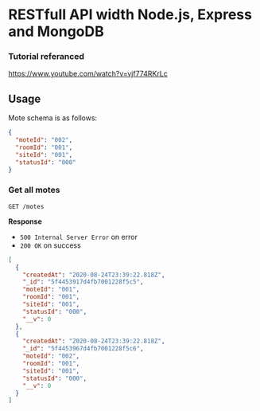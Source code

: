 # RESTfull API width Node.js, Express and MongoDB

### Tutorial referanced

https://www.youtube.com/watch?v=vjf774RKrLc

## Usage

Mote schema is as follows:

```json
{
  "moteId": "002",
  "roomId": "001",
  "siteId": "001",
  "statusId": "000"
}
```

### Get all motes

`GET /motes`

**Response**

- `500 Internal Server Error` on error
- `200 OK` on success

```json
[
  {
    "createdAt": "2020-08-24T23:39:22.818Z",
    "_id": "5f4453917d4fb7001228f5c5",
    "moteId": "001",
    "roomId": "001",
    "siteId": "001",
    "statusId": "000",
    "__v": 0
  },
  {
    "createdAt": "2020-08-24T23:39:22.818Z",
    "_id": "5f4453967d4fb7001228f5c6",
    "moteId": "002",
    "roomId": "001",
    "siteId": "001",
    "statusId": "000",
    "__v": 0
  }
]
```
